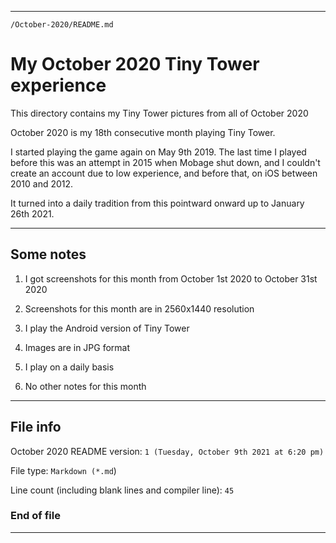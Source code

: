 
***

`/October-2020/README.md`

# My October 2020 Tiny Tower experience

This directory contains my Tiny Tower pictures from all of October 2020

October 2020 is my 18th consecutive month playing Tiny Tower.

I started playing the game again on May 9th 2019. The last time I played before this was an attempt in 2015 when Mobage shut down, and I couldn't create an account due to low experience, and before that, on iOS between 2010 and 2012.

It turned into a daily tradition from this pointward onward up to January 26th 2021.

***

## Some notes

1. I got screenshots for this month from October 1st 2020 to October 31st 2020

2. Screenshots for this month are in 2560x1440 resolution

3. I play the Android version of Tiny Tower

4. Images are in JPG format

5. I play on a daily basis

6. No other notes for this month

***

## File info

October 2020 README version: `1 (Tuesday, October 9th 2021 at 6:20 pm)`

File type: `Markdown (*.md`)

Line count (including blank lines and compiler line): `45`

### End of file

***
